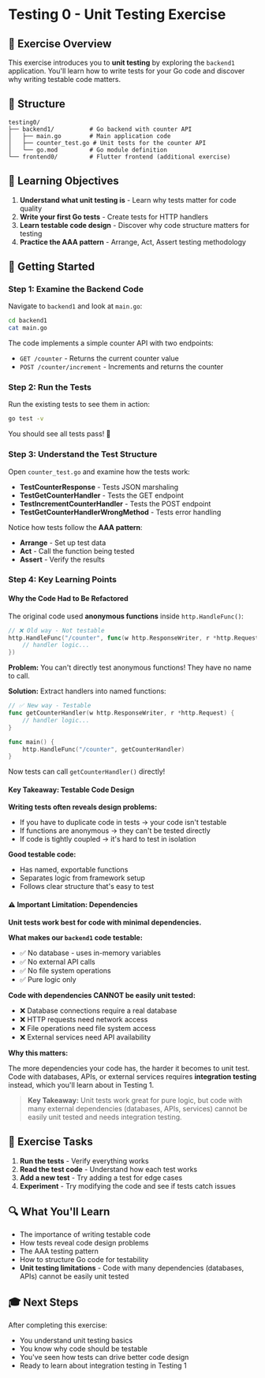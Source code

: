 # Testing 0 - Unit Testing Exercise

## 🎯 Exercise Overview

This exercise introduces you to **unit testing** by exploring the `backend1` application. You'll learn how to write tests for your Go code and discover why writing testable code matters.

## 📂 Structure

```
testing0/
├── backend1/          # Go backend with counter API
│   ├── main.go        # Main application code
│   ├── counter_test.go # Unit tests for the counter API
│   └── go.mod         # Go module definition
└── frontend0/         # Flutter frontend (additional exercise)
```

## 🧪 Learning Objectives

1. **Understand what unit testing is** - Learn why tests matter for code quality
2. **Write your first Go tests** - Create tests for HTTP handlers
3. **Learn testable code design** - Discover why code structure matters for testing
4. **Practice the AAA pattern** - Arrange, Act, Assert testing methodology

## 🚀 Getting Started

### Step 1: Examine the Backend Code

Navigate to `backend1` and look at `main.go`:

```bash
cd backend1
cat main.go
```

The code implements a simple counter API with two endpoints:

- `GET /counter` - Returns the current counter value
- `POST /counter/increment` - Increments and returns the counter

### Step 2: Run the Tests

Run the existing tests to see them in action:

```bash
go test -v
```

You should see all tests pass! 🎉

### Step 3: Understand the Test Structure

Open `counter_test.go` and examine how the tests work:

- **TestCounterResponse** - Tests JSON marshaling
- **TestGetCounterHandler** - Tests the GET endpoint
- **TestIncrementCounterHandler** - Tests the POST endpoint
- **TestGetCounterHandlerWrongMethod** - Tests error handling

Notice how tests follow the **AAA pattern**:

- **Arrange** - Set up test data
- **Act** - Call the function being tested
- **Assert** - Verify the results

### Step 4: Key Learning Points

#### Why the Code Had to Be Refactored

The original code used **anonymous functions** inside `http.HandleFunc()`:

```go
// ❌ Old way - Not testable
http.HandleFunc("/counter", func(w http.ResponseWriter, r *http.Request) {
    // handler logic...
})
```

**Problem:** You can't directly test anonymous functions! They have no name to call.

**Solution:** Extract handlers into named functions:

```go
// ✅ New way - Testable
func getCounterHandler(w http.ResponseWriter, r *http.Request) {
    // handler logic...
}

func main() {
    http.HandleFunc("/counter", getCounterHandler)
}
```

Now tests can call `getCounterHandler()` directly!

#### Key Takeaway: Testable Code Design

**Writing tests often reveals design problems:**

- If you have to duplicate code in tests → your code isn't testable
- If functions are anonymous → they can't be tested directly
- If code is tightly coupled → it's hard to test in isolation

**Good testable code:**

- Has named, exportable functions
- Separates logic from framework setup
- Follows clear structure that's easy to test

#### ⚠️ Important Limitation: Dependencies

**Unit tests work best for code with minimal dependencies.**

**What makes our `backend1` code testable:**

- ✅ No database - uses in-memory variables
- ✅ No external API calls
- ✅ No file system operations
- ✅ Pure logic only

**Code with dependencies CANNOT be easily unit tested:**

- ❌ Database connections require a real database
- ❌ HTTP requests need network access
- ❌ File operations need file system access
- ❌ External services need API availability

**Why this matters:**

The more dependencies your code has, the harder it becomes to unit test. Code with databases, APIs, or external services requires **integration testing** instead, which you'll learn about in Testing 1.

> **Key Takeaway:** Unit tests work great for pure logic, but code with many external dependencies (databases, APIs, services) cannot be easily unit tested and needs integration testing.

## 📝 Exercise Tasks

1. **Run the tests** - Verify everything works
2. **Read the test code** - Understand how each test works
3. **Add a new test** - Try adding a test for edge cases
4. **Experiment** - Try modifying the code and see if tests catch issues

## 🔍 What You'll Learn

- The importance of writing testable code
- How tests reveal code design problems
- The AAA testing pattern
- How to structure Go code for testability
- **Unit testing limitations** - Code with many dependencies (databases, APIs) cannot be easily unit tested

## 🎓 Next Steps

After completing this exercise:

- You understand unit testing basics
- You know why code should be testable
- You've seen how tests can drive better code design
- Ready to learn about integration testing in Testing 1
